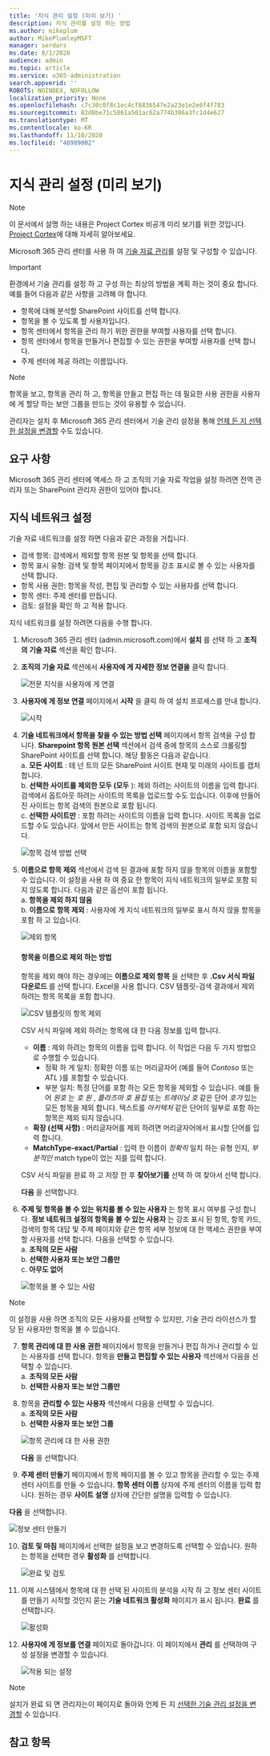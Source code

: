```yaml
---
title: '지식 관리 설정 (미리 보기) '
description: 지식 관리를 설정 하는 방법
ms.author: mikeplum
author: MikePlumleyMSFT
manager: serdars
ms.date: 8/1/2020
audience: admin
ms.topic: article
ms.service: o365-administration
search.appverid: ''
ROBOTS: NOINDEX, NOFOLLOW
localization_priority: None
ms.openlocfilehash: c7c30c0f8c1ec4cf8836547e2a23e1e2e6f4f783
ms.sourcegitcommit: 82d8be71c5861a501ac62a774b306a3fc1d4e627
ms.translationtype: MT
ms.contentlocale: ko-KR
ms.lasthandoff: 11/10/2020
ms.locfileid: "48989002"
---
```

# <a name="set-up-knowledge-management-preview"></a>지식 관리 설정 (미리 보기)

> [!Note] 
> 이 문서에서 설명 하는 내용은 Project Cortex 비공개 미리 보기를 위한 것입니다. [Project Cortex](https://aka.ms/projectcortex)에 대해 자세히 알아보세요.

Microsoft 365 관리 센터를 사용 하 여 [기술 자료 관리](knowledge-management-overview.md)를 설정 및 구성할 수 있습니다. 

> [!Important]
> 환경에서 기술 관리를 설정 하 고 구성 하는 최상의 방법을 계획 하는 것이 중요 합니다. 예를 들어 다음과 같은 사항을 고려해 야 합니다.
- 항목에 대해 분석할 SharePoint 사이트를 선택 합니다.
- 항목을 볼 수 있도록 할 사용자입니다.
- 항목 센터에서 항목을 관리 하기 위한 권한을 부여할 사용자를 선택 합니다.
- 항목 센터에서 항목을 만들거나 편집할 수 있는 권한을 부여할 사용자를 선택 합니다.
- 주제 센터에 제공 하려는 이름입니다.

> [!Note]
> 항목을 보고, 항목을 관리 하 고, 항목을 만들고 편집 하는 데 필요한 사용 권한을 사용자에 게 할당 하는 보안 그룹을 만드는 것이 유용할 수 있습니다.

관리자는 설치 후 Microsoft 365 관리 센터에서 기술 관리 설정을 통해 [언제 든 지 선택한 설정을 변경할](topic-experiences-discovery.md) 수도 있습니다.

## <a name="requirements"></a>요구 사항 
Microsoft 365 관리 센터에 액세스 하 고 조직의 기술 자료 작업을 설정 하려면 전역 관리자 또는 SharePoint 관리자 권한이 있어야 합니다.

## <a name="set-up-your-knowledge-network"></a>지식 네트워크 설정

기술 자료 네트워크를 설정 하면 다음과 같은 과정을 거칩니다.

- 검색 항목: 검색에서 제외할 항목 원본 및 항목을 선택 합니다.
- 항목 표시 유형: 검색 및 항목 페이지에서 항목을 강조 표시로 볼 수 있는 사용자를 선택 합니다.
- 항목 사용 권한: 항목을 작성, 편집 및 관리할 수 있는 사용자를 선택 합니다.
- 항목 센터: 주제 센터를 만듭니다.
- 검토: 설정을 확인 하 고 적용 합니다.

지식 네트워크를 설정 하려면 다음을 수행 합니다.

1. Microsoft 365 관리 센터 (admin.microsoft.com)에서 **설치** 를 선택 하 고 **조직의 기술 자료** 섹션을 확인 합니다.
2. **조직의 기술 자료** 섹션에서 **사용자에 게 자세한 정보 연결을** 클릭 합니다.<br/>

    ![전문 지식을 사용자에 게 연결](../media/content-understanding/admin-org-knowledge-options.png) </br>

3. **사용자에 게 정보 연결** 페이지에서 **시작** 을 클릭 하 여 설치 프로세스를 안내 합니다.<br/>

    ![시작](../media/content-understanding/k-get-started.png) </br>

4. **기술 네트워크에서 항목을 찾을 수 있는 방법 선택** 페이지에서 항목 검색을 구성 합니다. **Sharepoint 항목 원본 선택** 섹션에서 검색 중에 항목의 소스로 크롤링할 SharePoint 사이트를 선택 합니다. 해당 활동은 다음과 같습니다.</br>
    a. **모든 사이트** : 테 넌 트의 모든 SharePoint 사이트 현재 및 미래의 사이트를 캡처합니다.</br>
    b. **선택한 사이트를 제외한 모두 (모두** ): 제외 하려는 사이트의 이름을 입력 합니다.  검색에서 옵트아웃 하려는 사이트의 목록을 업로드할 수도 있습니다. 이후에 만들어진 사이트는 항목 검색의 원본으로 포함 됩니다. </br>
    c. **선택한 사이트만** : 포함 하려는 사이트의 이름을 입력 합니다. 사이트 목록을 업로드할 수도 있습니다. 앞에서 만든 사이트는 항목 검색의 원본으로 포함 되지 않습니다. </br>

    ![항목 검색 방법 선택](../media/content-understanding/ksetup1.png) </br>
   
5. **이름으로 항목 제외** 섹션에서 검색 된 결과에 포함 하지 않을 항목의 이름을 포함할 수 있습니다. 이 설정을 사용 하 여 중요 한 항목이 지식 네트워크의 일부로 포함 되지 않도록 합니다. 다음과 같은 옵션이 포함 됩니다.</br>
    a. **항목을 제외 하지 않음** </br>
    b. **이름으로 항목 제외** : 사용자에 게 지식 네트워크의 일부로 표시 하지 않을 항목을 포함 하 고 있습니다.</br>

    ![제외 항목](../media/content-understanding/topics-excluded-by-name.png) </br>

    #### <a name="how-to-exclude-topics-by-name"></a>항목을 이름으로 제외 하는 방법    

    항목을 제외 해야 하는 경우에는 **이름으로 제외 항목** 을 선택한 후 **.Csv 서식 파일 다운로드** 를 선택 합니다. Excel을 사용 합니다. CSV 템플릿-검색 결과에서 제외 하려는 항목 목록을 포함 합니다.

    ![CSV 템플릿의 항목 제외](../media/content-understanding/csv1.png) </br>

    CSV 서식 파일에 제외 하려는 항목에 대 한 다음 정보를 입력 합니다.

    - **이름** : 제외 하려는 항목의 이름을 입력 합니다. 이 작업은 다음 두 가지 방법으로 수행할 수 있습니다.</br>
        - 정확 하 게 일치: 정확한 이름 또는 머리글자어 (예를 들어 *Contoso* 또는 *ATL* )를 포함할 수 있습니다.</br>
        - 부분 일치: 특정 단어를 포함 하는 모든 항목을 제외할 수 있습니다.  예를 들어 *원호* 는 *호 원* , *플라즈마 호 용접* 또는 *트레이닝 호* 같은 단어 *호가* 있는 모든 항목을 제외 합니다. 텍스트를 *아키텍처* 같은 단어의 일부로 포함 하는 항목은 제외 되지 않습니다.</br>
    - **확장 (선택 사항)** : 머리글자어를 제외 하려면 머리글자어에서 표시할 단어를 입력 합니다.</br>
    - **MatchType-exact/Partial** : 입력 한 이름이 *정확히* 일치 하는 유형 인지, *부분적인* match type이 었는 지를 입력 합니다.</br>

    CSV 서식 파일을 완료 하 고 저장 한 후 **찾아보기를** 선택 하 여 찾아서 선택 합니다.
    
    **다음** 을 선택합니다.</br>

6. **주제 및 항목을 볼 수 있는 위치를 볼 수 있는 사용자** 는 항목 표시 여부를 구성 합니다. **정보 네트워크 설정의 항목을 볼 수 있는 사용자** 는 강조 표시 된 항목, 항목 카드, 검색의 항목 대답 및 주제 페이지와 같은 항목 세부 정보에 대 한 액세스 권한을 부여할 사용자를 선택 합니다. 다음을 선택할 수 있습니다.</br>
    a. **조직의 모든 사람**</br>
    b. **선택한 사용자 또는 보안 그룹만**</br>
    c. **아무도 없어**</br>

    ![항목을 볼 수 있는 사람](../media/content-understanding/ksetup2.png) </br> 

 > [!Note] 
 > 이 설정을 사용 하면 조직의 모든 사용자를 선택할 수 있지만, 기술 관리 라이선스가 할당 된 사용자만 항목을 볼 수 있습니다. 

7. **항목 관리에 대 한 사용 권한** 페이지에서 항목을 만들거나 편집 하거나 관리할 수 있는 사용자를 선택 합니다. 항목을 **만들고 편집할 수 있는 사용자** 섹션에서 다음을 선택할 수 있습니다.</br>
    a. **조직의 모든 사람**</br>
    b. **선택한 사용자 또는 보안 그룹만**</br>
8. 항목을 **관리할 수 있는 사용자** 섹션에서 다음을 선택할 수 있습니다.</br>
    a. **조직의 모든 사람**</br>
    b. **선택한 사용자 또는 보안 그룹**</br>

    ![항목 관리에 대 한 사용 권한](../media/content-understanding/ksetup3.png) </br>

    **다음** 을 선택합니다.</br>
9. **주제 센터 만들기** 페이지에서 항목 페이지를 볼 수 있고 항목을 관리할 수 있는 주제 센터 사이트를 만들 수 있습니다.  **항목 센터 이름** 상자에 주제 센터의 이름을 입력 합니다. 원하는 경우 **사이트 설명** 상자에 간단한 설명을 입력할 수 있습니다. </br>

**다음** 을 선택합니다.</br>

   ![정보 센터 만들기](../media/content-understanding/ksetup4.png) </br> 

10. **검토 및 마침** 페이지에서 선택한 설정을 보고 변경하도록 선택할 수 있습니다. 원하는 항목을 선택한 경우 **활성화** 를 선택합니다.

    ![완료 및 검토](../media/content-understanding/ksetup5.png) </br> 

11. 이제 시스템에서 항목에 대 한 선택 된 사이트의 분석을 시작 하 고 정보 센터 사이트를 만들기 시작할 것인지 묻는 **기술 네트워크 활성화** 페이지가 표시 됩니다. **완료** 를 선택합니다.</br>

    ![활성화](../media/content-understanding/ksetup6.png) </br> 

12. **사용자에 게 정보를 연결** 페이지로 돌아갑니다. 이 페이지에서 **관리** 를 선택하여 구성 설정을 변경할 수 있습니다. 

    ![적용 되는 설정](../media/content-understanding/ksetup7.png) </br>   

> [!Note]
> 설치가 완료 되 면 관리자는이 페이지로 돌아와 언제 든 지 [선택한 기술 관리 설정을 변경할](topic-experiences-discovery.md) 수 있습니다.


## <a name="see-also"></a>참고 항목



  






